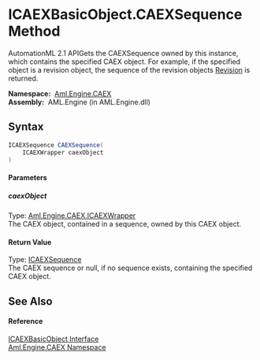 ICAEXBasicObject.CAEXSequence Method
====================================
AutomationML 2.1 APIGets the CAEXSequence owned by this instance, which contains the specified CAEX object. For example, if the specified object is a revision object, the sequence of the revision objects [Revision][1] is returned.

  **Namespace:**  [Aml.Engine.CAEX][2]  
  **Assembly:**  AML.Engine (in AML.Engine.dll)

Syntax
------

```csharp
ICAEXSequence CAEXSequence(
	ICAEXWrapper caexObject
)
```

#### Parameters

##### *caexObject*
Type: [Aml.Engine.CAEX.ICAEXWrapper][3]  
The CAEX object, contained in a sequence, owned by this CAEX object.

#### Return Value
Type: [ICAEXSequence][4]  
The CAEX sequence or null, if no sequence exists, containing the specified CAEX object.

See Also
--------

#### Reference
[ICAEXBasicObject Interface][5]  
[Aml.Engine.CAEX Namespace][2]  

[1]: Revision.md
[2]: ../README.md
[3]: ../ICAEXWrapper/README.md
[4]: ../ICAEXSequence/README.md
[5]: README.md
[6]: https://www.automationml.org
[7]: ../../icons/logoShade.png
